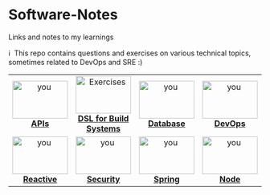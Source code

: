 # Software-Notes
Links and notes to my learnings


:information_source: &nbsp;This repo contains questions and exercises on various technical topics, sometimes related to DevOps and SRE :)

<table>
<center>
    <tr>
    <td align="center"><a href="#APIs"><img src="https://media.sproutsocial.com/uploads/2015/04/What-is-an-API.png" width="110px;" height="75px;" alt="you"/><br /><b>APIs</b></a></td>
    <td align="center"><a href="#DSL"><img src="https://miro.medium.com/max/2560/1*CEYFj5R57UFyCXts2nsBqA.png" width="110px;" height="75px;" alt="Exercises"/><br /><b>DSL for Build Systems</b></a></td>
    <td align="center"><a href="#Database"><img src="https://www.computerhope.com/jargon/d/database.jpg" width="110px;" height="75px;" alt="you"/><br /><b>Database</b></a></td>
    <td align="center"><a href="#DevOps"><img src="https://bit.ly/3b8YQfg" width="110px;" height="75px;" alt="you"/><br /><b>DevOps</b></a></td>
    <td align="center"><a href="#Golang"><img src="https://i.ytimg.com/vi/YS4e4q9oBaU/maxresdefault.jpg" width="110px;" height="75px;" alt="you"/><br /><b>Golang</b></a></td>
    <td align="center"><a href="#Microservices"><img src="https://dzone.com/storage/temp/8625488-screen-shot-2018-03-27-at-43830-pm.png" width="110px;" height="75px;" alt="you"/><br /><b>Microservices</b></a></td>
     <td align="center"><a href="#OSS"><img src="https://hackernoon.com/drafts/g3143spo.png" width="110px;" height="75px;" alt="you"/><br /><b>OSS</b></a></td>   
        
   </tr>
   <tr>
    <td align="center"><a href="#Reactive"><img src="https://cdn-images-1.medium.com/max/1600/0*xFFV6_CESWNG3eTf.png" width="110px;" height="75px;" alt="you"/><br /><b>Reactive</b></a></td>
    <td align="center"><a href="#Security"><img src="https://bit.ly/38XsXoe" width="110px;" height="75px;" alt="you"/><br /><b>Security</b></a></td>
    <td align="center"><a href="#Spring"><img src="https://docs.spring.io/spring/docs/4.3.x/spring-framework-reference/html/images/spring-overview.png" width="110px;" height="75px;" alt="you"/><br /><b>Spring</b></a></td>
    <td align="center"><a href="#Node"><img src="https://upload.wikimedia.org/wikipedia/commons/thumb/d/d9/Node.js_logo.svg/1200px-Node.js_logo.svg.png" width="110px;" height="75px;" alt="you"/><br /><b>Node</b></a></td>
  </tr>
</table>
</center>
